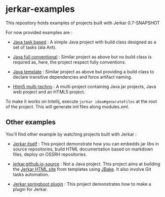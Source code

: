 # jerkar-examples

This repository holds examples of projects built with Jerkar 0.7-SNAPSHOT

For now provided examples are :

* [Java task based](./java-task-based) : A simple Java project with build class designed as a set of tasks (ala Ant).

* [Java full conventional](./org.jerkar.examples-java-full-conventional) : Similar project as above but no build class is required as, here, the project respect fully conventions. 

* [Java template](./java-template) : Similar project as above but providing a build class to declare transitive dependencies and force artifact naming.  

* [Html5 multi-techno](./html5-multi-techno) : A multi-project containing Java jar projects, Java web project and an HTML5 project.

To make it works on Intellij, execute `jerkar idea#generateFiles` at the root of the project. This will generate iml files along modules.xml.

## Other examples

You'll find other example by watching projects built with Jerkar :

* [Jerkar itself](https://github.com/jerkar/jerkar) : This project demonstrate how you can embedds jar libs in source repositories, build HTML documentation based on markdown files, deploy on OSSRH repositories.

* [jerkar.github.io-source](https://github.com/jerkar/jerkar.github.io-sources) : Not a Java project. This project aims at building the [Jerkar HTML site](http://project.jerkar.org/) from templates using [JBake](https://jbake.org/). It also involve Git tasks automation.

* [Jerkar springboot plugin](https://github.com/jerkar/spring-boot-plugin) : This project demonstrates how to make a plugin for Jerkar. 
 
